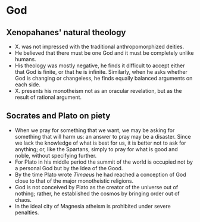 # God

## Xenopahanes' natural theology

* X. was not impressed with the traditional anthropomorphized deities.
* He believed that there must be one God and it must be completely unlike
  humans.
* His theology was mostly negative, he finds it difficult to accept either
  that God is finite, or that he is infinite. Similarly, when he asks
  whether God is changing or changeless, he finds equally balanced arguments
  on each side.
* X. presents his monotheism not as an oracular revelation, but as the
  result of rational argument.

## Socrates and Plato on piety

* When we pray for something that we want, we may be asking for something
  that will harm us: an answer to pray may be a disaster. Since we lack the
  knowledge of what is best for us, it is better not to ask for anything;
  or, like the Spartans, simply to pray for what is good and noble, without
  specifying further.
* For Plato in his middle period the summit of the world is occupied not by
  a personal God but by the Idea of the Good.
* By the time Plato wrote *Timaeus* he had reached a conception of God close
  to that of the major monotheistic religions.
* God is not conceived by Plato as the creator of the universe out of
  nothing; rather, he established the cosmos by bringing order out of chaos.
* In the ideal city of Magnesia atheism is prohibited under severe
  penalties.
